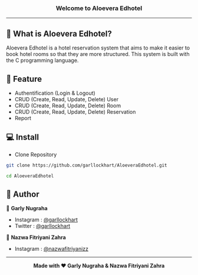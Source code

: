 ### <p align="center"><b>Welcome to Aloevera Edhotel</b></p>

------------

## 🤔 What is Aloevera Edhotel?

Aloevera Edhotel is a hotel reservation system that aims to make it easier to book hotel rooms so that they are more structured. This system is built with the C programming language.

## 🤨 Feature
- Authentification (Login & Logout)
- CRUD (Create, Read, Update, Delete) User
- CRUD (Create, Read, Update, Delete) Room
- CRUD (Create, Read, Update, Delete) Reservation
- Report

## 💻 Install
- Clone Repository
```bash
git clone https://github.com/garllockhart/AloeveraEdhotel.git
```
```bash
cd AloeveraEdhotel
```

## 🧑 Author
👤 **Garly Nugraha**
- Instagram : <a href="https://www.instagram.com/garllockhart/">@garllockhart</a>
- Twitter : <a href="https://twitter.com/garllockhart/">@garllockhart</a>

👤 **Nazwa Fitriyani Zahra**
- Instagram : <a href="https://www.instagram.com/nazwafitriyanizz/">@nazwafitriyanizz</a>

------------

<p align="center"><b>Made with ❤️ Garly Nugraha & Nazwa Fitriyani Zahra</b></p>
